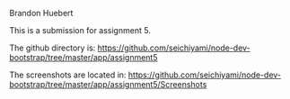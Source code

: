 Brandon Huebert

This is a submission for assignment 5.

The github directory is:
https://github.com/seichiyami/node-dev-bootstrap/tree/master/app/assignment5

The screenshots are located in:
https://github.com/seichiyami/node-dev-bootstrap/tree/master/app/assignment5/Screenshots